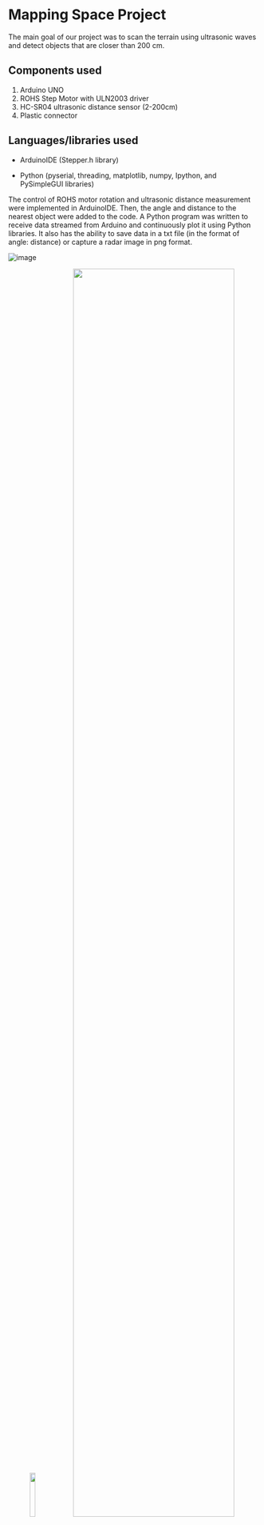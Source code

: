 # Mapping Space Project
The main goal of our project was to scan the terrain using ultrasonic waves and detect objects that are closer than 200 cm.

## Components used
1. Arduino UNO
2. ROHS Step Motor with ULN2003 driver
3. HC-SR04 ultrasonic distance sensor (2-200cm)
4. Plastic connector

## Languages/libraries used

- ArduinoIDE (Stepper.h library)

- Python (pyserial, threading, matplotlib, numpy, Ipython, and PySimpleGUI libraries)

The control of ROHS motor rotation and ultrasonic distance measurement were implemented in ArduinoIDE. Then, the angle and distance to the nearest object were added to the code. A Python program was written to receive data streamed from Arduino and continuously plot it using Python libraries. It also has the ability to save data in a txt file (in the format of angle: distance) or capture a radar image in png format.

![image](https://user-images.githubusercontent.com/83553257/225794018-4d863445-28a2-4ad5-a5fd-7d2882b2da66.png)
<p align="center">
  <img src="https://user-images.githubusercontent.com/83553257/225794063-2158d400-1641-48a2-a257-0190948e1845.png" width="15%" height="15%">
  <img src="https://user-images.githubusercontent.com/83553257/225794080-23ec59d5-8d32-4b40-b6e6-77700191b083.png" width="80%" height="80%">
</p>
